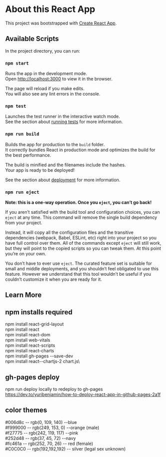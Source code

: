 # About this React App

This project was bootstrapped with [Create React App](https://github.com/facebook/create-react-app).

## Available Scripts

In the project directory, you can run:

### `npm start`

Runs the app in the development mode.\
Open [http://localhost:3000](http://localhost:3000) to view it in the browser.

The page will reload if you make edits.\
You will also see any lint errors in the console.

### `npm test`

Launches the test runner in the interactive watch mode.\
See the section about [running tests](https://facebook.github.io/create-react-app/docs/running-tests) for more information.

### `npm run build`

Builds the app for production to the `build` folder.\
It correctly bundles React in production mode and optimizes the build for the best performance.

The build is minified and the filenames include the hashes.\
Your app is ready to be deployed!

See the section about [deployment](https://facebook.github.io/create-react-app/docs/deployment) for more information.

### `npm run eject`

**Note: this is a one-way operation. Once you `eject`, you can’t go back!**

If you aren’t satisfied with the build tool and configuration choices, you can `eject` at any time. This command will remove the single build dependency from your project.

Instead, it will copy all the configuration files and the transitive dependencies (webpack, Babel, ESLint, etc) right into your project so you have full control over them. All of the commands except `eject` will still work, but they will point to the copied scripts so you can tweak them. At this point you’re on your own.

You don’t have to ever use `eject`. The curated feature set is suitable for small and middle deployments, and you shouldn’t feel obligated to use this feature. However we understand that this tool wouldn’t be useful if you couldn’t customize it when you are ready for it.

## Learn More

## npm installs required
npm install react-grid-layout\
npm install react\
npm install react-dom\
npm install web-vitals\
npm install react-scripts\
npm install react-charts\
npm install gh-pages --save-dev\
npm install react--chartjs-2 chart.js\


## gh-pages deploy
npm run deploy locally to redeploy to gh-pages\
https://dev.to/yuribenjamin/how-to-deploy-react-app-in-github-pages-2a1f

## color themes
#006d8c -- rgb(0, 109, 140) --blue\
#f999000 -- rgb(249, 153, 0) --orange (male)\
#f27775 -- rgb(242, 119, 117) --pink\
#252d48 -- rgb(37, 45, 72) --navy\
#fc461a -- rgb(252, 70, 26) -- red (female)\
#C0C0C0 -- rgb(192,192,192) -- silver (legal sex unknown)
